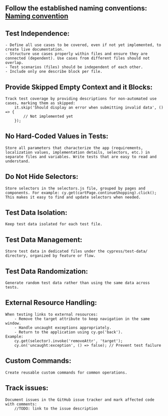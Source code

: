 ## Follow the established naming conventions: [Naming convention](docs/naming-conventions.md)

## Test Independence:

    - Define all use cases to be covered, even if not yet implemented, to create live documentation.
    - Structure use cases properly within files and ensure they are connected (dependent). Use cases from different files should not overlap.
    - Test scenarios (files) should be independent of each other.
    - Include only one describe block per file.

## Provide Skipped Empty Context and it Blocks:

    Track test coverage by providing descriptions for non-automated use cases, marking them as skipped:
        it.skip('Should display an error when submitting invalid data', () => {
            // Not implemented yet
        });

## No Hard-Coded Values in Tests:

    Store all parameters that characterize the app (requirements, localization values, implementation details, selectors, etc.) in separate files and variables. Write tests that are easy to read and understand.

## Do Not Hide Selectors:

    Store selectors in the selectors.js file, grouped by pages and components. For example: cy.get(cartPage.continueShopping).click(); This makes it easy to find and update selectors when needed.

## Test Data Isolation:

    Keep test data isolated for each test file.

## Test Data Management:

    Store test data in dedicated files under the cypress/test-data/ directory, organized by feature or flow.

## Test Data Randomization:

    Generate random test data rather than using the same data across tests.

## External Resource Handling:

    When testing links to external resources:
        - Remove the target attribute to keep navigation in the same window.
        - Handle uncaught exceptions appropriately.
        - Return to the application using cy.go('back').
    Example:
        cy.get(selector).invoke('removeAttr', 'target');
        cy.on('uncaught:exception', () => false); // Prevent test failure

## Custom Commands:

    Create reusable custom commands for common operations.

## Track issues:

    Document issues in the GitHub issue tracker and mark affected code with comments:
        //TODO: link to the issue description